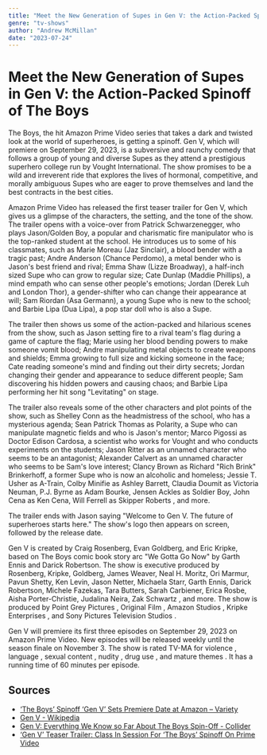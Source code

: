 ```yaml
---
title: "Meet the New Generation of Supes in Gen V: the Action-Packed Spinoff of The Boys"
genre: "tv-shows"
author: "Andrew McMillan"
date: "2023-07-24"
---
```


# Meet the New Generation of Supes in Gen V: the Action-Packed Spinoff of The Boys

The Boys, the hit Amazon Prime Video series that takes a dark and twisted look at the world of superheroes, is getting a spinoff. Gen V, which will premiere on September 29, 2023, is a subversive and raunchy comedy that follows a group of young and diverse Supes as they attend a prestigious superhero college run by Vought International. The show promises to be a wild and irreverent ride that explores the lives of hormonal, competitive, and morally ambiguous Supes who are eager to prove themselves and land the best contracts in the best cities.

Amazon Prime Video has released the first teaser trailer for Gen V, which gives us a glimpse of the characters, the setting, and the tone of the show. The trailer opens with a voice-over from Patrick Schwarzenegger, who plays Jason/Golden Boy, a popular and charismatic fire manipulator who is the top-ranked student at the school. He introduces us to some of his classmates, such as Marie Moreau (Jaz Sinclair), a blood bender with a tragic past; Andre Anderson (Chance Perdomo), a metal bender who is Jason's best friend and rival; Emma Shaw (Lizze Broadway), a half-inch sized Supe who can grow to regular size; Cate Dunlap (Maddie Phillips), a mind empath who can sense other people's emotions; Jordan (Derek Luh and London Thor), a gender-shifter who can change their appearance at will; Sam Riordan (Asa Germann), a young Supe who is new to the school; and Barbie Lipa (Dua Lipa), a pop star doll who is also a Supe.

The trailer then shows us some of the action-packed and hilarious scenes from the show, such as Jason setting fire to a rival team's flag during a game of capture the flag; Marie using her blood bending powers to make someone vomit blood; Andre manipulating metal objects to create weapons and shields; Emma growing to full size and kicking someone in the face; Cate reading someone's mind and finding out their dirty secrets; Jordan changing their gender and appearance to seduce different people; Sam discovering his hidden powers and causing chaos; and Barbie Lipa performing her hit song "Levitating" on stage.

The trailer also reveals some of the other characters and plot points of the show, such as Shelley Conn as the headmistress of the school, who has a mysterious agenda; Sean Patrick Thomas as Polarity, a Supe who can manipulate magnetic fields and who is Jason's mentor; Marco Pigossi as Doctor Edison Cardosa, a scientist who works for Vought and who conducts experiments on the students; Jason Ritter as an unnamed character who seems to be an antagonist; Alexander Calvert as an unnamed character who seems to be Sam's love interest; Clancy Brown as Richard "Rich Brink" Brinkerhoff, a former Supe who is now an alcoholic and homeless; Jessie T. Usher as A-Train, Colby Minifie as Ashley Barrett, Claudia Doumit as Victoria Neuman, P.J. Byrne as Adam Bourke, Jensen Ackles as Soldier Boy, John Cena as Ken Cena, Will Ferrell as Skipper Roberts , and more.

The trailer ends with Jason saying "Welcome to Gen V. The future of superheroes starts here." The show's logo then appears on screen, followed by the release date.

Gen V is created by Craig Rosenberg, Evan Goldberg, and Eric Kripke, based on The Boys comic book story arc "We Gotta Go Now" by Garth Ennis and Darick Robertson. The show is executive produced by Rosenberg, Kripke, Goldberg, James Weaver, Neal H. Moritz, Ori Marmur, Pavun Shetty, Ken Levin, Jason Netter, Michaela Starr, Garth Ennis, Darick Robertson, Michele Fazekas, Tara Butters, Sarah Carbiener, Erica Rosbe, Aisha Porter-Christie, Judalina Neira, Zak Schwartz , and more. The show is produced by Point Grey Pictures , Original Film , Amazon Studios , Kripke Enterprises , and Sony Pictures Television Studios .

Gen V will premiere its first three episodes on September 29, 2023 on Amazon Prime Video. New episodes will be released weekly until the season finale on November 3. The show is rated TV-MA for violence , language , sexual content , nudity , drug use , and mature themes . It has a running time of 60 minutes per episode.

## Sources

- [‘The Boys’ Spinoff ‘Gen V’ Sets Premiere Date at Amazon – Variety](https://variety.com/2023/tv/news/the-boys-gen-v-premiere-date-amazon-1235675247/)
- [Gen V - Wikipedia](https://en.wikipedia.org/wiki/Gen_V)
- [Gen V: Everything We Know so Far About The Boys Spin-Off - Collider](https://collider.com/gen-v-release-window-plot-cast-the-boys-spin-off-series/)
- [‘Gen V’ Teaser Trailer: Class In Session For ‘The Boys’ Spinoff On Prime Video](https://deadline.com/video/gen-v-trailer-the-boys-spinoff-prime-video/)
